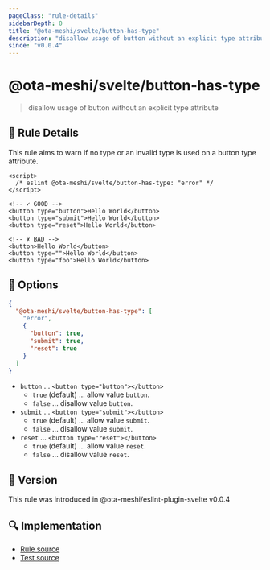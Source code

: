 ```yaml
---
pageClass: "rule-details"
sidebarDepth: 0
title: "@ota-meshi/svelte/button-has-type"
description: "disallow usage of button without an explicit type attribute"
since: "v0.0.4"
---
```


# @ota-meshi/svelte/button-has-type

> disallow usage of button without an explicit type attribute

## :book: Rule Details

This rule aims to warn if no type or an invalid type is used on a button type attribute.

<ESLintCodeBlock>

<!--eslint-skip-->

```svelte
<script>
  /* eslint @ota-meshi/svelte/button-has-type: "error" */
</script>

<!-- ✓ GOOD -->
<button type="button">Hello World</button>
<button type="submit">Hello World</button>
<button type="reset">Hello World</button>

<!-- ✗ BAD -->
<button>Hello World</button>
<button type="">Hello World</button>
<button type="foo">Hello World</button>
```

</ESLintCodeBlock>

## :wrench: Options

```json
{
  "@ota-meshi/svelte/button-has-type": [
    "error",
    {
      "button": true,
      "submit": true,
      "reset": true
    }
  ]
}
```

- `button` ... `<button type="button"></button>`
  - `true` (default) ... allow value `button`.
  - `false` ... disallow value `button`.
- `submit` ... `<button type="submit"></button>`
  - `true` (default) ... allow value `submit`.
  - `false` ... disallow value `submit`.
- `reset` ... `<button type="reset"></button>`
  - `true` (default) ... allow value `reset`.
  - `false` ... disallow value `reset`.

## :rocket: Version

This rule was introduced in @ota-meshi/eslint-plugin-svelte v0.0.4

## :mag: Implementation

- [Rule source](https://github.com/ota-meshi/eslint-plugin-svelte/blob/main/src/rules/button-has-type.ts)
- [Test source](https://github.com/ota-meshi/eslint-plugin-svelte/blob/main/tests/src/rules/button-has-type.ts)
